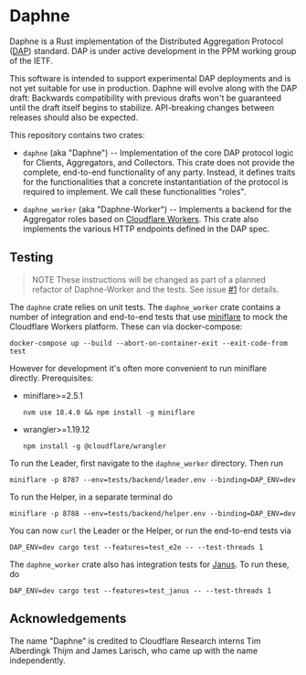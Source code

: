 # Daphne

Daphne is a Rust implementation of the Distributed Aggregation Protocol
([DAP](https://github.com/ietf-wg-ppm/draft-ietf-ppm-dap)) standard. DAP is
under active development in the PPM working group of the IETF.

This software is intended to support experimental DAP deployments and is not yet
suitable for use in production. Daphne will evolve along with the DAP draft:
Backwards compatibility with previous drafts won't be guaranteed until the draft
itself begins to stabilize. API-breaking changes between releases should also be
expected.

This repository contains two crates:

* `daphne` (aka "Daphne") -- Implementation of the core DAP protocol logic for
  Clients, Aggregators, and Collectors. This crate does not provide the
  complete, end-to-end functionality of any party. Instead, it defines traits
  for the functionalities that a concrete instantantiation of the protocol is
  required to implement. We call these functionalities "roles".

* `daphne_worker` (aka "Daphne-Worker") -- Implements a backend for the
  Aggregator roles based on [Cloudflare
  Workers](https://workers.cloudflare.com/). This crate also implements the
  various HTTP endpoints defined in the DAP spec.

## Testing

> NOTE These instructions will be changed as part of a planned refactor of
> Daphne-Worker and the tests. See issue
> [#1](https://github.com/cloudflare/daphne/issues/1) for details.

The `daphne` crate relies on unit tests. The `daphne_worker` crate contains a
number of integration and end-to-end tests that use
[miniflare](https://miniflare.dev/) to mock the Cloudflare Workers platform.
These can via docker-compose:

```
docker-compose up --build --abort-on-container-exit --exit-code-from test
```

However for development it's often more convenient to run miniflare directly.
Prerequisites:

* miniflare>=2.5.1

    ```
    nvm use 18.4.0 && npm install -g miniflare
    ```

* wrangler>=1.19.12

    ```
    npm install -g @cloudflare/wrangler
    ```

To run the Leader, first navigate to the `daphne_worker` directory. Then run

```
miniflare -p 8787 --env=tests/backend/leader.env --binding=DAP_ENV=dev
```

To run the Helper, in a separate terminal do

```
miniflare -p 8788 --env=tests/backend/helper.env --binding=DAP_ENV=dev
```

You can now `curl` the Leader or the Helper, or run the end-to-end tests via

```
DAP_ENV=dev cargo test --features=test_e2e -- --test-threads 1
```

The `daphne_worker` crate also has integration tests for
[Janus](https://github.com/divviup/janus). To run these, do

```
DAP_ENV=dev cargo test --features=test_janus -- --test-threads 1
```

## Acknowledgements

The name "Daphne" is credited to Cloudflare Research interns Tim Alberdingk
Thijm and James Larisch, who came up with the name independently.
